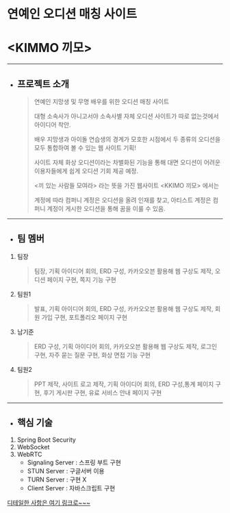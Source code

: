 # 연예인 오디션 매칭 사이트
# <KIMMO 끼모>
***
- ## 프로젝트 소개
    > 연예인 지망생 및 무명 배우를 위한 오디션 매칭 사이트
    >
    > 대형 소속사가 아니고서야 소속사별 자체 오디션 사이트가 따로 없는것에서 아이디어 착안.
    >
    > 배우 지망생과 아이돌 연습생의 경계가 모호한 시점에서 두 종류의 오디션을 모두 통합하여 볼 수 있는 웹 사이트 기획!
    >
    > 사이트 자체 화상 오디션이라는 차별화된 기능을 통해 대면 오디션이 어려운 이용자들에게 쉽게 오디션 기회 제공 예정.
    >
    > <끼 있는 사람들 모여라> 라는 뜻을 가진 
    > 웹사이트 <KKIMO 끼모> 에서는
    >
    > 계정에 따라 컴퍼니 계정은 오디션을 올려 인재를 찾고, 아티스트 계정은 컴퍼니 계정이 게시한 오디션을 통해 꿈을 이룰 수 있음.
***
- ## 팀 멤버
1. 팀장
   > 팀장, 기획 아이디어 회의, ERD 구성, 카카오오븐 활용해 웹 구상도 제작, 오디션 페이지 구현, 쪽지 기능 구현
2. 팀원1
   > 발표, 기획 아이디어 회의, ERD 구성, 카카오오븐 활용해 웹 구상도 제작, 회원 가입 구현, 포트폴리오 페이지 구현
3. 남기준
   > ERD 구성, 기획 아이디어 회의, 카카오오븐 활용해 웹 구상도 제작, 로그인 구현, 자주 묻는 질문 구현, 화상 면접 기능 구현
4. 팀원2
   > PPT 제작, 사이트 로고 제작, 기획 아이디어 회의, ERD 구성,통계 페이지 구현, 후기 게시판 구현, 유료 서비스 안내 페이지 구현
***
- ## 핵심 기술
1. Spring Boot Security
2. WebSocket
3. WebRTC
   - Signaling Server : 스프링 부트 구현
   - STUN Server : 구글서버 이용
   - TURN Server : 구현 X
   - Client Server : 자바스크립트 구현

[디테일한 사항은 여기 링크로~~~](https://github.com/Paekma09/2nd-Project/files/10701280/2nd_Project.pdf)